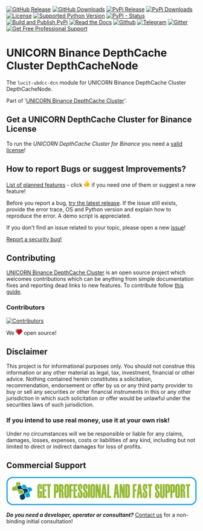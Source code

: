 [![GitHub Release](https://img.shields.io/github/release/LUCIT-Systems-and-Development/unicorn-depthcache-cluster-for-binance.svg?label=github)](https://github.com/LUCIT-Systems-and-Development/unicorn-depthcache-cluster-for-binance/releases)
[![GitHub Downloads](https://img.shields.io/github/downloads/LUCIT-Systems-and-Development/unicorn-depthcache-cluster-for-binance/total?color=blue)](https://github.com/LUCIT-Systems-and-Development/unicorn-depthcache-cluster-for-binance/releases)
[![PyPi Release](https://img.shields.io/pypi/v/lucit-ubdcc-mgmt?color=blue)](https://pypi.org/project/lucit-ubdcc-mgmt/)
[![PyPi Downloads](https://pepy.tech/badge/lucit-ubdcc-mgmt)](https://pepy.tech/project/lucit-ubdcc-mgmt)
[![License](https://img.shields.io/badge/license-LSOSL-blue)](https://unicorn-depthcache-cluster-for-binance.docs.lucit.tech/license.html)
[![Supported Python Version](https://img.shields.io/pypi/pyversions/lucit-ubdcc-mgmt.svg)](https://www.python.org/downloads/)
[![PyPI - Status](https://img.shields.io/pypi/status/lucit-ubdcc-mgmt.svg)](https://github.com/LUCIT-Systems-and-Development/unicorn-depthcache-cluster-for-binance/issues)
[![Build and Publish PyPi](https://github.com/LUCIT-Systems-and-Development/unicorn-depthcache-cluster-for-binance/actions/workflows/build_wheels_lucit_ubdcc_mgmt.yml/badge.svg)](https://github.com/LUCIT-Systems-and-Development/unicorn-depthcache-cluster-for-binance/actions/workflows/build_wheels_lucit_ubdcc_mgmt.yml)
[![Read the Docs](https://img.shields.io/badge/read-%20docs-yellow)](https://unicorn-depthcache-cluster-for-binance.docs.lucit.tech)
[![Github](https://img.shields.io/badge/source-github-cbc2c8)](https://github.com/LUCIT-Systems-and-Development/unicorn-depthcache-cluster-for-binance/tree/master/packages/lucit-ubdcc-mgmt)
[![Telegram](https://img.shields.io/badge/community-telegram-41ab8c)](https://t.me/unicorndevs)
[![Gitter](https://img.shields.io/badge/community-gitter-41ab8c)](https://gitter.im/unicorn-trading-suite/unicorn-binance-depth-cache-cluster?utm_source=badge&utm_medium=badge&utm_campaign=pr-badge&utm_content=badge)
[![Get Free Professional Support](https://img.shields.io/badge/chat-lucit%20support-004166)](https://www.lucit.tech/get-support.html)

# UNICORN Binance DepthCache Cluster DepthCacheNode
The `lucit-ubdcc-dcn` module for UNICORN Binance DepthCache Cluster DepthCacheNode.

Part of '[UNICORN Binance DepthCache Cluster](https://www.lucit.tech/unicorn-depthcache-cluster-for-binance.html)'.

## Get a UNICORN DepthCache Cluster for Binance License

To run the *UNICORN DepthCache Cluster for Binance* you need a [valid license](https://shop.lucit.services/software/unicorn-depthcache-cluster-for-binance)!

## How to report Bugs or suggest Improvements?
[List of planned features](https://github.com/LUCIT-Systems-and-Development/unicorn-depthcache-cluster-for-binance/issues?q=is%3Aissue+is%3Aopen+label%3Aenhancement) - click ![thumbs-up](https://raw.githubusercontent.com/lucit-systems-and-development/unicorn-binance-suite/master/images/misc/thumbup.png) if you need one of them or suggest a new feature!

Before you report a bug, [try the latest release](https://github.com/LUCIT-Systems-and-Development/unicorn-depthcache-cluster-for-binance#installation-and-upgrade). If the issue still exists, provide the error trace, OS 
and Python version and explain how to reproduce the error. A demo script is appreciated.

If you don't find an issue related to your topic, please open a new [issue](https://github.com/LUCIT-Systems-and-Development/unicorn-depthcache-cluster-for-binance/issues)!

[Report a security bug!](https://github.com/LUCIT-Systems-and-Development/unicorn-depthcache-cluster-for-binance/security/policy)

## Contributing
[UNICORN Binance DepthCache Cluster](https://www.lucit.tech/unicorn-depthcache-cluster-for-binance.html) is an open 
source project which welcomes contributions which can be anything from simple documentation fixes and reporting dead 
links to new features. To contribute follow 
[this guide](https://github.com/LUCIT-Systems-and-Development/unicorn-depthcache-cluster-for-binance/blob/master/CONTRIBUTING.md).
 
### Contributors
[![Contributors](https://contributors-img.web.app/image?repo=oliver-zehentleitner/unicorn-binance-depth-cache-cluster)](https://github.com/LUCIT-Systems-and-Development/unicorn-depthcache-cluster-for-binance/graphs/contributors)

We ![love](https://raw.githubusercontent.com/lucit-systems-and-development/unicorn-binance-suite/master/images/misc/heart.png) open source!

## Disclaimer
This project is for informational purposes only. You should not construe this information or any other material as 
legal, tax, investment, financial or other advice. Nothing contained herein constitutes a solicitation, recommendation, 
endorsement or offer by us or any third party provider to buy or sell any securities or other financial instruments in 
this or any other jurisdiction in which such solicitation or offer would be unlawful under the securities laws of such 
jurisdiction.

### If you intend to use real money, use it at your own risk!

Under no circumstances will we be responsible or liable for any claims, damages, losses, expenses, costs or liabilities 
of any kind, including but not limited to direct or indirect damages for loss of profits.

## Commercial Support

[![Get professional and fast support](https://raw.githubusercontent.com/LUCIT-Systems-and-Development/unicorn-trading-suite/master/images/support/LUCIT-get-professional-and-fast-support.png)](https://www.lucit.tech/get-support.html)

***Do you need a developer, operator or consultant?*** [Contact us](https://www.lucit.tech/contact.html) for a non-binding initial consultation!
